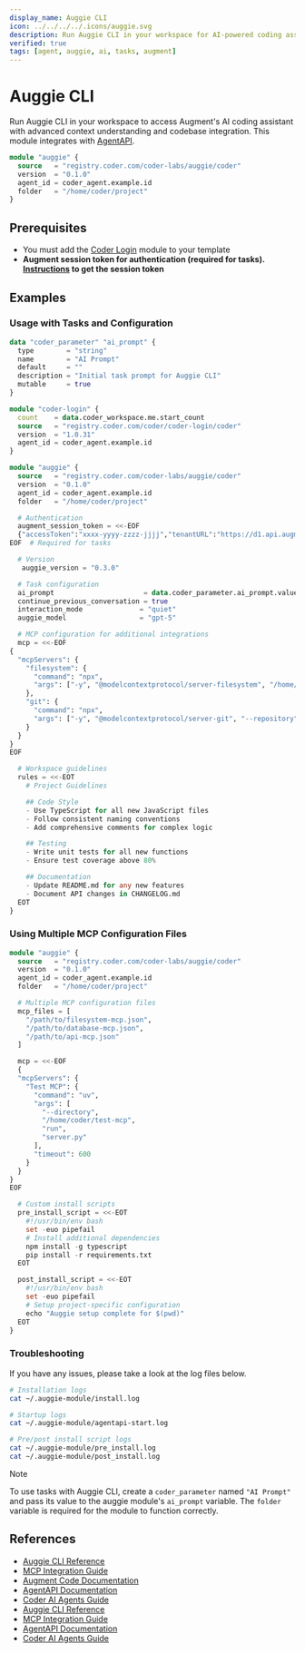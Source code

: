 ```yaml
---
display_name: Auggie CLI
icon: ../../../../.icons/auggie.svg
description: Run Auggie CLI in your workspace for AI-powered coding assistance with AgentAPI integration
verified: true
tags: [agent, auggie, ai, tasks, augment]
---
```


# Auggie CLI

Run Auggie CLI in your workspace to access Augment's AI coding assistant with advanced context understanding and codebase integration. This module integrates with [AgentAPI](https://github.com/coder/agentapi).

```tf
module "auggie" {
  source   = "registry.coder.com/coder-labs/auggie/coder"
  version  = "0.1.0"
  agent_id = coder_agent.example.id
  folder   = "/home/coder/project"
}
```

## Prerequisites

- You must add the [Coder Login](https://registry.coder.com/modules/coder/coder-login) module to your template
- **Augment session token for authentication (required for tasks). [Instructions](https://docs.augmentcode.com/cli/setup-auggie/authentication) to get the session token**

## Examples

### Usage with Tasks and Configuration

```tf
data "coder_parameter" "ai_prompt" {
  type        = "string"
  name        = "AI Prompt"
  default     = ""
  description = "Initial task prompt for Auggie CLI"
  mutable     = true
}

module "coder-login" {
  count    = data.coder_workspace.me.start_count
  source   = "registry.coder.com/coder/coder-login/coder"
  version  = "1.0.31"
  agent_id = coder_agent.example.id
}

module "auggie" {
  source   = "registry.coder.com/coder-labs/auggie/coder"
  version  = "0.1.0"
  agent_id = coder_agent.example.id
  folder   = "/home/coder/project"

  # Authentication
  augment_session_token = <<-EOF
  {"accessToken":"xxxx-yyyy-zzzz-jjjj","tenantURL":"https://d1.api.augmentcode.com/","scopes":["read","write"]}
EOF  # Required for tasks

  # Version
   auggie_version = "0.3.0"

  # Task configuration
  ai_prompt                      = data.coder_parameter.ai_prompt.value
  continue_previous_conversation = true
  interaction_mode              = "quiet"
  auggie_model                  = "gpt-5"

  # MCP configuration for additional integrations
  mcp = <<-EOF
{
  "mcpServers": {
    "filesystem": {
      "command": "npx",
      "args": ["-y", "@modelcontextprotocol/server-filesystem", "/home/coder/project"]
    },
    "git": {
      "command": "npx",
      "args": ["-y", "@modelcontextprotocol/server-git", "--repository", "/home/coder/project"]
    }
  }
}
EOF

  # Workspace guidelines
  rules = <<-EOT
    # Project Guidelines

    ## Code Style
    - Use TypeScript for all new JavaScript files
    - Follow consistent naming conventions
    - Add comprehensive comments for complex logic

    ## Testing
    - Write unit tests for all new functions
    - Ensure test coverage above 80%

    ## Documentation
    - Update README.md for any new features
    - Document API changes in CHANGELOG.md
  EOT
}
```

### Using Multiple MCP Configuration Files

```tf
module "auggie" {
  source   = "registry.coder.com/coder-labs/auggie/coder"
  version  = "0.1.0"
  agent_id = coder_agent.example.id
  folder   = "/home/coder/project"

  # Multiple MCP configuration files
  mcp_files = [
    "/path/to/filesystem-mcp.json",
    "/path/to/database-mcp.json",
    "/path/to/api-mcp.json"
  ]

  mcp = <<-EOF
  {
  "mcpServers": {
    "Test MCP": {
      "command": "uv",
      "args": [
        "--directory",
        "/home/coder/test-mcp",
        "run",
        "server.py"
      ],
      "timeout": 600
    }
  }
}
EOF

  # Custom install scripts
  pre_install_script = <<-EOT
    #!/usr/bin/env bash
    set -euo pipefail
    # Install additional dependencies
    npm install -g typescript
    pip install -r requirements.txt
  EOT

  post_install_script = <<-EOT
    #!/usr/bin/env bash
    set -euo pipefail
    # Setup project-specific configuration
    echo "Auggie setup complete for $(pwd)"
  EOT
}
```

### Troubleshooting

If you have any issues, please take a look at the log files below.

```bash
# Installation logs
cat ~/.auggie-module/install.log

# Startup logs
cat ~/.auggie-module/agentapi-start.log

# Pre/post install script logs
cat ~/.auggie-module/pre_install.log
cat ~/.auggie-module/post_install.log
```

> [!NOTE]
> To use tasks with Auggie CLI, create a `coder_parameter` named `"AI Prompt"` and pass its value to the auggie module's `ai_prompt` variable. The `folder` variable is required for the module to function correctly.

## References

- [Auggie CLI Reference](https://docs.augmentcode.com/cli/reference)
- [MCP Integration Guide](https://docs.augmentcode.com/cli/integrations#mcp-integrations)
- [Augment Code Documentation](https://docs.augmentcode.com/)
- [AgentAPI Documentation](https://github.com/coder/agentapi)
- [Coder AI Agents Guide](https://coder.com/docs/tutorials/ai-agents)
- [Auggie CLI Reference](https://docs.augmentcode.com/cli/reference)
- [MCP Integration Guide](https://docs.augmentcode.com/cli/integrations#mcp-integrations)
- [AgentAPI Documentation](https://github.com/coder/agentapi)
- [Coder AI Agents Guide](https://coder.com/docs/tutorials/ai-agents)

